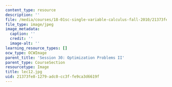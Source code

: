 ```yaml
---
content_type: resource
description: ''
file: /media/courses/18-01sc-single-variable-calculus-fall-2010/21373fe81279adc0cc3ffe9ca3d6619f_lec12.jpg
file_type: image/jpeg
image_metadata:
  caption: ''
  credit: ''
  image-alt: ''
learning_resource_types: []
ocw_type: OCWImage
parent_title: 'Session 30: Optimization Problems II'
parent_type: CourseSection
resourcetype: Image
title: lec12.jpg
uid: 21373fe8-1279-adc0-cc3f-fe9ca3d6619f
---
```

